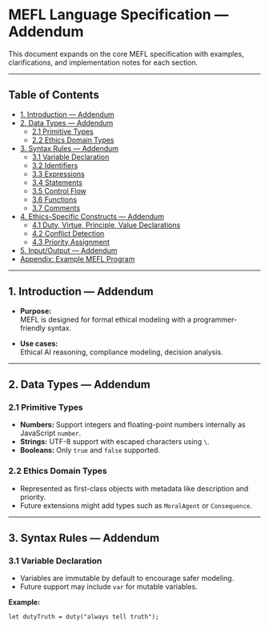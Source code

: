 # MEFL Language Specification — Addendum

This document expands on the core MEFL specification with examples, clarifications, and implementation notes for each section.

---

## Table of Contents

- [1. Introduction — Addendum](#1-introduction--addendum)  
- [2. Data Types — Addendum](#2-data-types--addendum)  
  - [2.1 Primitive Types](#21-primitive-types)  
  - [2.2 Ethics Domain Types](#22-ethics-domain-types)  
- [3. Syntax Rules — Addendum](#3-syntax-rules--addendum)  
  - [3.1 Variable Declaration](#31-variable-declaration)  
  - [3.2 Identifiers](#32-identifiers)  
  - [3.3 Expressions](#33-expressions)  
  - [3.4 Statements](#34-statements)  
  - [3.5 Control Flow](#35-control-flow)  
  - [3.6 Functions](#36-functions)  
  - [3.7 Comments](#37-comments)  
- [4. Ethics-Specific Constructs — Addendum](#4-ethics-specific-constructs--addendum)  
  - [4.1 Duty, Virtue, Principle, Value Declarations](#41-duty-virtue-principle-value-declarations)  
  - [4.2 Conflict Detection](#42-conflict-detection)  
  - [4.3 Priority Assignment](#43-priority-assignment)  
- [5. Input/Output — Addendum](#5-inputoutput--addendum)  
- [Appendix: Example MEFL Program](#appendix-example-mefl-program)  

---

## 1. Introduction — Addendum

- **Purpose:**  
  MEFL is designed for formal ethical modeling with a programmer-friendly syntax.

- **Use cases:**  
  Ethical AI reasoning, compliance modeling, decision analysis.

---

## 2. Data Types — Addendum

### 2.1 Primitive Types

- **Numbers:** Support integers and floating-point numbers internally as JavaScript `number`.  
- **Strings:** UTF-8 support with escaped characters using `\`.  
- **Booleans:** Only `true` and `false` supported.

### 2.2 Ethics Domain Types

- Represented as first-class objects with metadata like description and priority.  
- Future extensions might add types such as `MoralAgent` or `Consequence`.

---

## 3. Syntax Rules — Addendum

### 3.1 Variable Declaration

- Variables are immutable by default to encourage safer modeling.  
- Future support may include `var` for mutable variables.

**Example:**

```mefl
let dutyTruth = duty("always tell truth");

